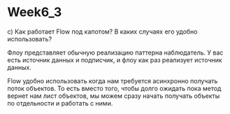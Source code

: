 # Week6_3
c) Как работает Flow под капотом? В каких случаях его удобно использовать?

Флоу представляет обычную реализацию паттерна наблюдатель. У вас есть источник данных и подписчик, и флоу как раз реализует источник данных. 

Flow удобно использовать когда нам требуется асинхронно получать поток объектов. 
То есть вместо того, чтобы долго ожидать пока метод вернет нам лист объектов, мы можем сразу начать получать объекты по отдельности и работать с ними.

